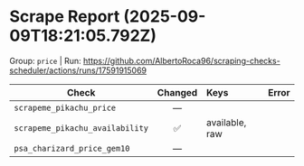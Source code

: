 # Scrape Report (2025-09-09T18:21:05.792Z)

Group: `price`  |  Run: https://github.com/AlbertoRoca96/scraping-checks-scheduler/actions/runs/17591915069

| Check | Changed | Keys | Error |
|---|:---:|:--|:--|
| `scrapeme_pikachu_price` | — |  |  |
| `scrapeme_pikachu_availability` | ✅ | available, raw |  |
| `psa_charizard_price_gem10` | — |  |  |
